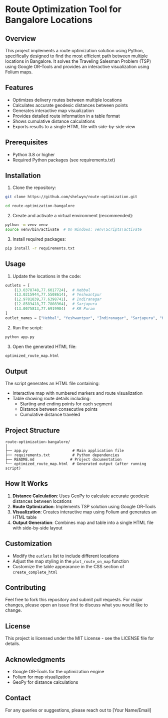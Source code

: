 # Route Optimization Tool for Bangalore Locations

## Overview
This project implements a route optimization solution using Python, specifically designed to find the most efficient path between multiple locations in Bangalore. It solves the Traveling Salesman Problem (TSP) using Google OR-Tools and provides an interactive visualization using Folium maps.

## Features
- Optimizes delivery routes between multiple locations
- Calculates accurate geodesic distances between points
- Generates interactive map visualization
- Provides detailed route information in a table format
- Shows cumulative distance calculations
- Exports results to a single HTML file with side-by-side view

## Prerequisites
- Python 3.8 or higher
- Required Python packages (see requirements.txt)

## Installation

1. Clone the repository:
```bash
git clone https://github.com/shelwyn/route-optimization.git

cd route-optimization-bangalore
```

2. Create and activate a virtual environment (recommended):
```bash
python -m venv venv
source venv/bin/activate  # On Windows: venv\Scripts\activate
```

3. Install required packages:
```bash
pip install -r requirements.txt
```

## Usage

1. Update the locations in the code:
```python
outlets = [
    (13.0378748,77.6017724),  # Hebbal
    (13.0215944,77.5508614),  # Yeshwantpur
    (12.9781839,77.6398741),  # Indiranagar
    (12.8583418,77.7808364),  # Sarjapura
    (13.0075813,77.6919984)   # KR Puram
]
outlet_names = ["Hebbal", "Yeshwantpur", "Indiranagar", "Sarjapura", "KR Puram"]
```

2. Run the script:
```bash
python app.py
```

3. Open the generated HTML file:
```bash
optimized_route_map.html
```

## Output
The script generates an HTML file containing:
- Interactive map with numbered markers and route visualization
- Table showing route details including:
  - Starting and ending points for each segment
  - Distance between consecutive points
  - Cumulative distance traveled

## Project Structure
```
route-optimization-bangalore/
│
├── app.py                    # Main application file
├── requirements.txt          # Python dependencies
├── README.md                # Project documentation
└── optimized_route_map.html  # Generated output (after running script)
```

## How It Works
1. **Distance Calculation**: Uses GeoPy to calculate accurate geodesic distances between locations
2. **Route Optimization**: Implements TSP solution using Google OR-Tools
3. **Visualization**: Creates interactive map using Folium and generates an HTML table
4. **Output Generation**: Combines map and table into a single HTML file with side-by-side layout

## Customization
- Modify the `outlets` list to include different locations
- Adjust the map styling in the `plot_route_on_map` function
- Customize the table appearance in the CSS section of `create_complete_html`

## Contributing
Feel free to fork this repository and submit pull requests. For major changes, please open an issue first to discuss what you would like to change.

## License
This project is licensed under the MIT License - see the LICENSE file for details.

## Acknowledgments
- Google OR-Tools for the optimization engine
- Folium for map visualization
- GeoPy for distance calculations

## Contact
For any queries or suggestions, please reach out to [Your Name/Email]
